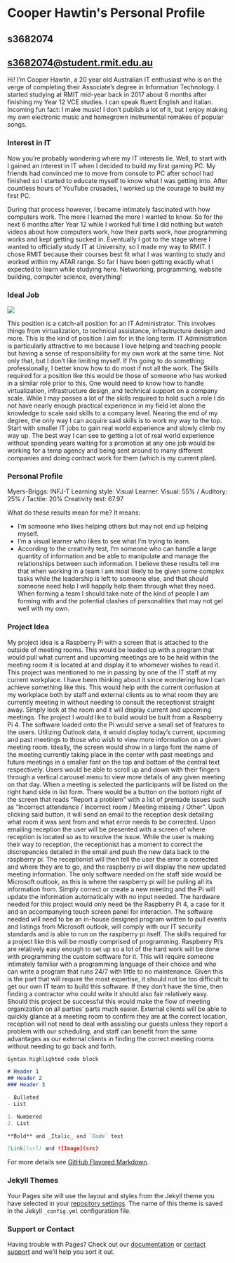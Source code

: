 # Cooper Hawtin's Personal Profile

## s3682074
## s3682074@student.rmit.edu.au


Hi! I’m Cooper Hawtin, a 20 year old Australian IT enthusiast who is on the verge of completing their Associate’s degree in Information Technology. I started studying at RMIT mid-year back in 2017 about 6 months after finishing my Year 12 VCE studies. I can speak fluent English and Italian. Incoming fun fact: I make music! I don’t publish a lot of it, but I enjoy making my own electronic music and homegrown instrumental remakes of popular songs.

### Interest in IT

Now you’re probably wondering where my IT interests lie. Well, to start with I gained an interest in IT when I decided to build my first gaming PC. My friends had convinced me to move from console to PC after school had finished so I started to educate myself to know what I was getting into. After countless hours of YouTube crusades, I worked up the courage to build my first PC.

During that process however, I became intimately fascinated with how computers work. The more I learned the more I wanted to know. So for the next 6 months after Year 12 while I worked full time I did nothing but watch videos about how computers work, how their parts work, how programming works and kept getting sucked in. Eventually I got to the stage where I wanted to officially study IT at University, so I made my way to RMIT. I chose RMIT because their courses best fit what I was wanting to study and worked within my ATAR range. So far I have been getting exactly what I expected to learn while studying here. Networking, programming, website building, computer science, everything!

### Ideal Job

<img src="images\job.png"> 

This position is a catch-all position for an IT Administrator. This involves things from virtualization, to technical assistance, infrastructure design and more. This is the kind of position I aim for in the long term. IT Administration is particularly attractive to me because I love helping and teaching people but having a sense of responsibility for my own work at the same time. Not only that, but I don’t like limiting myself. If I’m going to do something professionally, I better know how to do most if not all the work.
The Skills required for a position like this would be those of someone who has worked in a similar role prior to this. One would need to know how to handle virtualization, infrastructure design, and technical support on a company scale.
While I may posses a lot of the skills required to hold such a role I do not have nearly enough practical experience in my field let alone the knowledge to scale said skills to a company level.
Nearing the end of my degree, the only way I can acquire said skills is to work my way to the top. Start with smaller IT jobs to gain real world experience and slowly climb my way up. The best way I can see to getting a lot of real world experience without spending years waiting for a promotion at any one job would be working for a temp agency and being sent around to many different companies and doing contract work for them (which is my current plan).

### Personal Profile

Myers-Briggs: INFJ-T
Learning style: Visual Learner. Visual: 55% / Auditory: 25% / Tactile: 20%
Creativity test: 67.97

What do these results mean for me? It means:
-	I’m someone who likes helping others but may not end up helping myself.
-	I’m a visual learner who likes to see what I’m trying to learn.
-	According to the creativity test, I’m someone who can handle a large quantity of information and be able to manipulate and manage the relationships between such information.
I believe these results tell me that when working in a team I am most likely to be given some complex tasks while the leadership is left to someone else, and that should someone need help I will happily help them through what they need. When forming a team I should take note of the kind of people I am forming with and the potential clashes of personalities that may not gel well with my own.

### Project Idea

My project idea is a Raspberry Pi with a screen that is attached to the outside of meeting rooms. This would be loaded up with a program that would pull what current and upcoming meetings are to be held within the meeting room it is located at and display it to whomever wishes to read it.
This project was mentioned to me in passing by one of the IT staff at my current workplace. I have been thinking about it since wondering how I can achieve something like this. This would help with the current confusion at my workplace both by staff and external clients as to what room they are currently meeting in without needing to consult the receptionist straight away. Simply look at the room and it will display current and upcoming meetings.
The project I would like to build would be built from a Raspberry Pi 4. The software loaded onto the Pi would serve a small set of features to the users. Utilizing Outlook data, it would display today’s current, upcoming and past meetings to those who wish to view more information on a given meeting room. Ideally, the screen would show in a large font the name of the meeting currently taking place in the center with past meetings and future meetings in a smaller font on the top and bottom of the central text respectively. Users would be able to scroll up and down with their fingers through a vertical carousel menu to view more details of any given meeting on that day. When a meeting is selected the participants will be listed on the right hand side in list form. There would be a button on the bottom right of the screen that reads “Report a problem” with a list of premade issues such as “Incorrect attendance / Incorrect room / Meeting missing / Other”. Upon clicking said button, it will send an email to the reception desk detailing what room it was sent from and what error needs to be corrected. Upon emailing reception the user will be presented with a screen of where reception is located so as to resolve the issue. While the user is making their way to reception, the receptionist has a moment to correct the discrepancies detailed in the email and push the new data back to the raspberry pi. The receptionist will then tell the user the error is corrected and where they are to go, and the raspberry pi will display the new updated meeting information. The only software needed on the staff side would be Microsoft outlook, as this is where the raspberry pi will be pulling all its information from. Simply correct or create a new meeting and the Pi will update the information automatically with no input needed.
The hardware needed for this project would only need be the Raspberry Pi 4, a case for it and an accompanying touch screen panel for interaction. The software needed will need to be an in-house designed program written to pull events and listings from Microsoft outlook, will comply with our IT security standards and is able to run on the raspberry pi itself.
The skills required for a project like this will be mostly comprised of programming. Raspberry Pi’s are relatively easy enough to set up so a lot of the hard work will be done with programming the custom software for it. This will require someone intimately familiar with a programming language of their choice and who can write a program that runs 24/7 with little to no maintenance. Given this is the part that will require the most expertise, it should not be too difficult to get our own IT team to build this software. If they don’t have the time, then finding a contractor who could write it should also fair relatively easy.
Should this project be successful this would make the flow of meeting organization on all parties’ parts much easier. External clients will be able to quickly glance at a meeting room to confirm they are at the correct location, reception will not need to deal with assisting our guests unless they report a problem with our scheduling, and staff can benefit from the same advantages as our external clients in finding the correct meeting rooms without needing to go back and forth.

```markdown
Syntax highlighted code block

# Header 1
## Header 2
### Header 3

- Bulleted
- List

1. Numbered
2. List

**Bold** and _Italic_ and `Code` text

[Link](url) and ![Image](src)
```

For more details see [GitHub Flavored Markdown](https://guides.github.com/features/mastering-markdown/).

### Jekyll Themes

Your Pages site will use the layout and styles from the Jekyll theme you have selected in your [repository settings](https://github.com/s3682074/assessment1/settings). The name of this theme is saved in the Jekyll `_config.yml` configuration file.

### Support or Contact

Having trouble with Pages? Check out our [documentation](https://help.github.com/categories/github-pages-basics/) or [contact support](https://github.com/contact) and we’ll help you sort it out.
